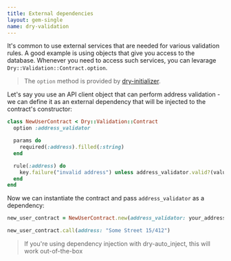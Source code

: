 ```yaml
---
title: External dependencies
layout: gem-single
name: dry-validation
---
```


It's common to use external services that are needed for various validation rules. A good example is using objects that give you access to the database. Whenever you need to access such services, you can levarage `Dry::Validation::Contract.option`.

> The `option` method is provided by [dry-initializer](/gems/dry-initializer).

Let's say you use an API client object that can perform address validation - we can define it as an external dependency that will be injected to the contract's constructor:

```ruby
class NewUserContract < Dry::Validation::Contract
  option :address_validator

  params do
    required(:address).filled(:string)
  end

  rule(:address) do
    key.failure("invalid address") unless address_validator.valid?(values[:address])
  end
end
```

Now we can instantiate the contract and pass `address_validator` as a dependency:

``` ruby
new_user_contract = NewUserContract.new(address_validator: your_address_validator)

new_user_contract.call(address: "Some Street 15/412")
```

> If you're using dependency injection with dry-auto_inject, this will work out-of-the-box
